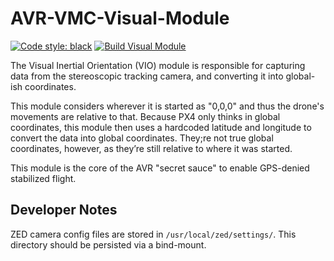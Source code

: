 # AVR-VMC-Visual-Module

[![Code style: black](https://img.shields.io/badge/code%20style-black-000000.svg)](https://github.com/psf/black)
[![Build Visual Module](https://github.com/bellflight/AVR-VMC-Visual-Module/actions/workflows/build.yml/badge.svg)](https://github.com/bellflight/AVR-VMC-Visual-Module/actions/workflows/build.yml)

The Visual Inertial Orientation (VIO) module is responsible for capturing data
from the stereoscopic tracking camera, and converting it into global-ish coordinates.

This module considers wherever it is started as "0,0,0" and thus the drone's movements
are relative to that. Because PX4 only thinks in global coordinates, this module then
uses a hardcoded latitude and longitude to convert the data into global coordinates.
They;re not true global coordinates, however, as they’re still relative to
where it was started.

This module is the core of the AVR "secret sauce" to enable GPS-denied
stabilized flight.

## Developer Notes

ZED camera config files are stored in `/usr/local/zed/settings/`. This directory
should be persisted via a bind-mount.
